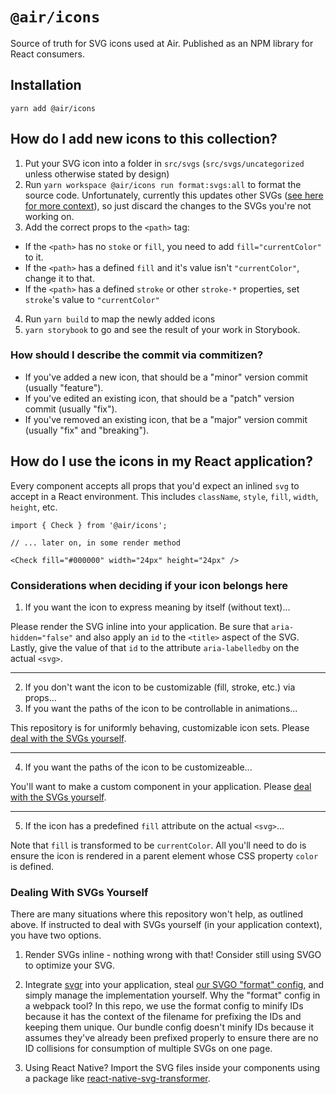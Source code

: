 # `@air/icons`

Source of truth for SVG icons used at Air. Published as an NPM library for React consumers.

## Installation

`yarn add @air/icons`

## How do I add new icons to this collection?

1. Put your SVG icon into a folder in `src/svgs` (`src/svgs/uncategorized` unless otherwise stated by design)
2. Run `yarn workspace @air/icons run format:svgs:all` to format the source code. Unfortunately, currently this updates other SVGs ([see here for more context](https://github.com/svg/svgo/issues/1133)), so just discard the changes to the SVGs you're not working on.
3. Add the correct props to the `<path>` tag:

- If the `<path>` has no `stoke` or `fill`, you need to add `fill="currentColor"` to it.
- If the `<path>` has a defined `fill` and it's value isn't `"currentColor"`, change it to that.
- If the `<path>` has a defined `stroke` or other `stroke-*` properties, set `stroke`'s value to `"currentColor"`

4. Run `yarn build` to map the newly added icons
5. `yarn storybook` to go and see the result of your work in Storybook.

### How should I describe the commit via commitizen?

- If you've added a new icon, that should be a "minor" version commit (usually "feature").
- If you've edited an existing icon, that should be a "patch" version commit (usually "fix").
- If you've removed an existing icon, that be a "major" version commit (usually "fix" and "breaking").

## How do I use the icons in my React application?

Every component accepts all props that you'd expect an inlined `svg` to accept in a React environment. This includes `className`, `style`, `fill`, `width`, `height`, etc.

```JS
import { Check } from '@air/icons';

// ... later on, in some render method

<Check fill="#000000" width="24px" height="24px" />
```

### Considerations when deciding if your icon belongs here

1. If you want the icon to express meaning by itself (without text)...

Please render the SVG inline into your application. Be sure that `aria-hidden="false"` and also apply an `id` to the `<title>` aspect of the SVG. Lastly, give the value of that `id` to the attribute `aria-labelledby` on the actual `<svg>`.

---

2. If you don't want the icon to be customizable (fill, stroke, etc.) via props...
3. If you want the paths of the icon to be controllable in animations...

This repository is for uniformly behaving, customizable icon sets. Please [deal with the SVGs yourself](#Dealing-With-SVGs-Yourself).

---

4. If you want the paths of the icon to be customizeable...

You'll want to make a custom component in your application. Please [deal with the SVGs yourself](#Dealing-With-SVGs-Yourself).

---

5. If the icon has a predefined `fill` attribute on the actual `<svg>`...

Note that `fill` is transformed to be `currentColor`. All you'll need to do is ensure the icon is rendered in a parent element whose CSS property `color` is defined.

### Dealing With SVGs Yourself

There are many situations where this repository won't help, as outlined above. If instructed to deal with SVGs yourself (in your application context), you have two options.

1. Render SVGs inline - nothing wrong with that! Consider still using SVGO to optimize your SVG.

2. Integrate [svgr](https://github.com/gregberge/svgr) into your application, steal [our SVGO "format" config](./svgo.config.format.js), and simply manage the implementation yourself. Why the "format" config in a webpack tool? In this repo, we use the format config to minify IDs because it has the context of the filename for prefixing the IDs and keeping them unique. Our bundle config doesn't minify IDs because it assumes they've already been prefixed properly to ensure there are no ID collisions for consumption of multiple SVGs on one page.

3. Using React Native? Import the SVG files inside your components using a package like [react-native-svg-transformer](https://github.com/kristerkari/react-native-svg-transformer).

